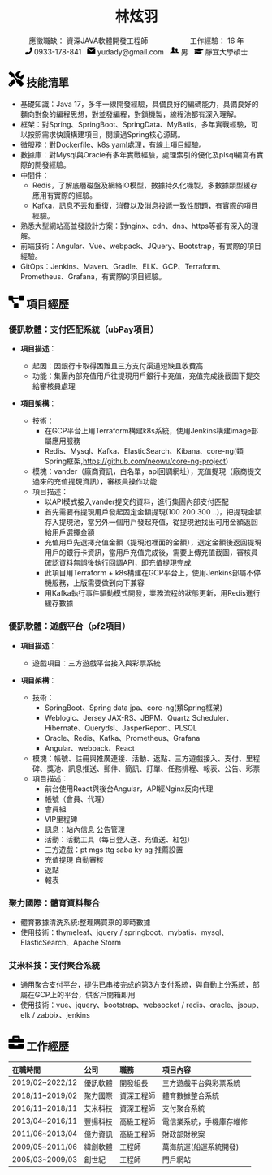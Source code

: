 <center>
    <h1>林炫羽</h1>
    <div>          
        <span>應徵職缺：</span>
        <span>資深JAVA軟體開發工程師</span>
        &nbsp;&nbsp;&nbsp;&nbsp;&nbsp;&nbsp;&nbsp;&nbsp;&nbsp;&nbsp;&nbsp;&nbsp;&nbsp;&nbsp;&nbsp;&nbsp;&nbsp;&nbsp;&nbsp;
        <span>工作經驗：</span>
        <span>16 年</span>  
    </div>
    <div>
        <span>
            <img src="assets/phone-solid.svg" width="14px">
            0933-178-841
        </span>
        &nbsp;
        <span>
            <img src="assets/mail-filled-svgrepo-com.svg" width="16px">
            yudady@gmail.com
        </span>
        &nbsp;
        <span>
            <img src="assets/man-and-woman-avatar-svgrepo-com.svg" width="18px">
            男
        </span>
        &nbsp;
        <span>
            <img src="assets/graduation-cap-solid.svg" width="18px">
            靜宜大學碩士
        </span>
    </div>
</center>

## <img src="assets/tools-solid.svg" width="30px"> 技能清單

- 基礎知識：Java 17，多年一線開發經驗，具備良好的編碼能力，具備良好的麵向對象的編程思想，對並發編程，對鎖機製，線程池都有深入理解。
- 框架：對Spring、SpringBoot、SpringData、MyBatis，多年實戰經驗，可以按照需求快讀構建項目，閱讀過Spring核心源碼。
- 微服務：對Dockerfile、k8s yaml處理，有線上項目經驗。
- 數據庫：對Mysql與Oracle有多年實戰經驗，處理索引的優化及plsql編寫有實際的開發經驗。
- 中間件：
  - Redis，了解底層磁盤及網絡IO模型，數據持久化機製，多數據類型緩存應用有實際的經驗。
  - Kafka，訊息不丟和重復，消費以及消息投遞一致性問題，有實際的項目經驗。
- 熟悉大型網站高並發設計方案：對nginx、cdn、dns、https等都有深入的理解。
- 前端技術：Angular、Vue、webpack、JQuery、Bootstrap，有實際的項目經驗。
- GitOps：Jenkins、Maven、Gradle、ELK、GCP、Terraform、Prometheus、Grafana，有實際的項目經驗。

## <img src="assets/project-diagram-solid.svg" width="30px"> 項目經歷

### 優訊軟體：支付匹配系統（ubPay項目）

* **項目描述**：
  - 起因：因銀行卡取得困難且三方支付渠道短缺且收費高
  - 功能：集團內部充值用戶往提現用戶銀行卡充值，充值完成後截圖下提交給審核員處理

* **項目架構**：
  - 技術：
    - 在GCP平台上用Terraform構建k8s系統，使用Jenkins構建image部屬應用服務
    - Redis、Mysql、Kafka、ElasticSearch、Kibana、core-ng(類Spring框架,https://github.com/neowu/core-ng-project)
  - 模塊：vander（廠商資訊，白名單，api回調網址），充值提現（廠商提交過來的充值提現資訊），審核員操作功能
  - 項目描述：
    - 以API模式接入vander提交的資料，進行集團內部支付匹配
    - 首先需要有提現用戶發起固定金額提現(100 200 300 ..)，把提現金額存入提現池，當另外一個用戶發起充值，從提現池找出可用金額返回給用戶選擇金額
    - 充值用戶先選擇充值金額（提現池裡面的金額），選定金額後返回提現用戶的銀行卡資訊，當用戶充值完成後，需要上傳充值截圖，審核員確認資料無誤後執行回調API，即充值提現完成
    - 此項目用Terraform + k8s構建在GCP平台上，使用Jenkins部屬不停機服務，上版需要做到向下兼容
    - 用Kafka執行事件驅動模式開發，業務流程的狀態更新，用Redis進行緩存數據

### 優訊軟體：遊戲平台（pf2項目）

* **項目描述**：
  - 遊戲項目：三方遊戲平台接入與彩票系統

* **項目架構**：
  - 技術：
    - SpringBoot、Spring data jpa、core-ng(類Spring框架)
    - Weblogic、Jersey JAX-RS、JBPM、Quartz Scheduler、Hibernate、Querydsl、JasperReport、PLSQL
    - Oracle、Redis、Kafka、Prometheus、Grafana
    - Angular、webpack、React
  - 模塊：帳號、註冊與推廣連接、活動、返點、三方遊戲接入、支付、里程碑、獎池、訊息推送、郵件、簡訊、訂單、任務排程、報表、公告、彩票
  - 項目描述：
    - 前台使用React與後台Angular，API經Nginx反向代理
    - 帳號（會員、代理）
    - 會員組
    - VIP里程碑
    - 訊息：站內信息 公告管理
    - 活動：活動工具（每日登入送、充值送、紅包）
    - 三方遊戲：pt mgs ttg saba ky ag 推薦設置
    - 充值提現 自動審核
    - 返點
    - 報表


### 聚力國際：體育資料整合

- 體育數據清洗系統:整理購買來的即時數據
- 使用技術：thymeleaf、jquery / springboot、mybatis、mysql、ElasticSearch、Apache Storm

### 艾米科技：支付聚合系統

- 通用聚合支付平台，提供已串接完成的第3方支付系統，與自動上分系統，部屬在GCP上的平台，供客戶開箱即用
- 使用技術：vue、jquery、bootstrap、websocket / redis、oracle、jsoup、elk / zabbix、jenkins

## <img src="assets/briefcase-solid.svg" width="30px"> 工作經歷

| 在職時間         | 公司    | 職務       | 項目內容           |
|:----------------|:--------|:---------|:---------------|
| 2019/02~2022/12 | 優訊軟體 | 開發組長     | 三方遊戲平台與彩票系統 |
| 2018/11~2019/02 | 聚力國際 | 資深工程師    | 體育數據整合系統       |
| 2016/11~2018/11 | 艾米科技 | 資深工程師    | 支付聚合系統         |
| 2013/04~2016/11 | 豐揚科技 | 高級工程師    | 電信業系統，手機庫存維修   |
| 2011/06~2013/04 | 億力資訊 | 高級工程師    | 財政部財稅案         |
| 2009/05~2011/06 | 緯創軟體 | 工程師      | 萬海航運(船運系統開發)   |
| 2005/03~2009/03 | 創世紀   | 工程師      | 門戶網站           |


